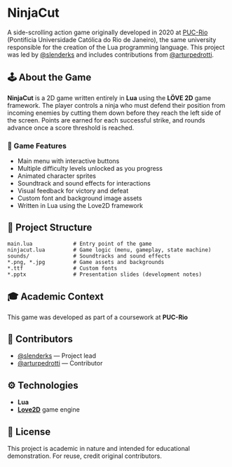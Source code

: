 # NinjaCut

A side-scrolling action game originally developed in 2020 at [PUC-Rio](https://www.puc-rio.br/) (Pontifícia Universidade Católica do Rio de Janeiro), the same university responsible for the creation of the Lua programming language. This project was led by [@slenderks](https://github.com/slenderks) and includes contributions from [@arturpedrotti](https://github.com/arturpedrotti).

## 🕹️ About the Game

**NinjaCut** is a 2D game written entirely in **Lua** using the **LÖVE 2D** game framework. The player controls a ninja who must defend their position from incoming enemies by cutting them down before they reach the left side of the screen. Points are earned for each successful strike, and rounds advance once a score threshold is reached.

### 🧠 Game Features

- Main menu with interactive buttons  
- Multiple difficulty levels unlocked as you progress  
- Animated character sprites  
- Soundtrack and sound effects for interactions  
- Visual feedback for victory and defeat  
- Custom font and background image assets  
- Written in Lua using the Love2D framework  

## 📁 Project Structure

```
main.lua             # Entry point of the game
ninjacut.lua         # Game logic (menu, gameplay, state machine)
sounds/              # Soundtracks and sound effects
*.png, *.jpg         # Game assets and backgrounds
*.ttf                # Custom fonts
*.pptx               # Presentation slides (development notes)
```

## 🎓 Academic Context

This game was developed as part of a coursework at **PUC-Rio**

## 🙌 Contributors

- [@slenderks](https://github.com/slenderks) — Project lead  
- [@arturpedrotti](https://github.com/arturpedrotti) — Contributor  

## ⚙️ Technologies

- **Lua**  
- **[Love2D](https://love2d.org/)** game engine  

## 📜 License

This project is academic in nature and intended for educational demonstration. For reuse, credit original contributors.
